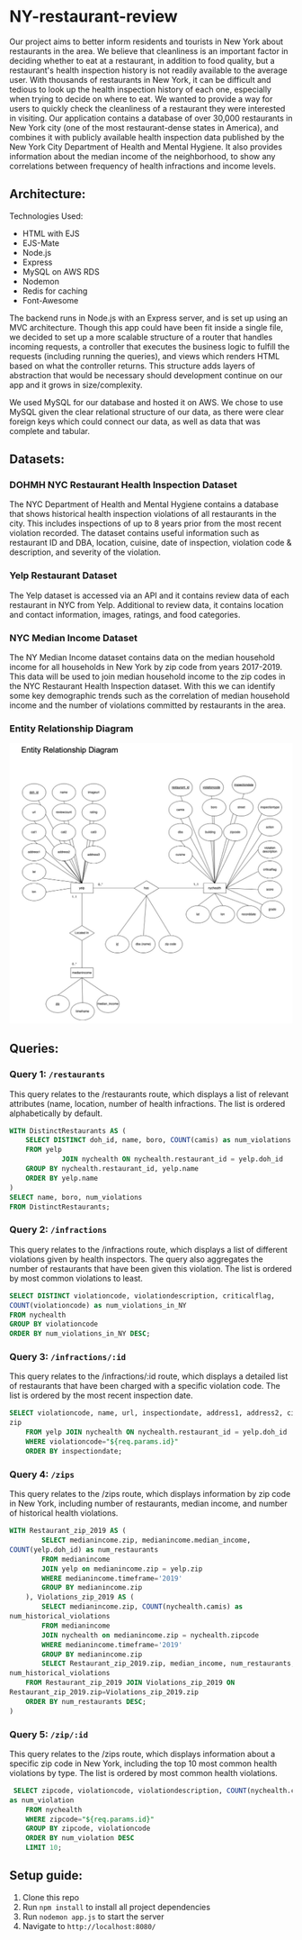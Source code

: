 # NY-restaurant-review

Our project aims to better inform residents and tourists in New York about restaurants in the area. We believe that cleanliness is an important factor in deciding whether to eat at a restaurant, in addition to food quality, but a restaurant's health inspection history is not readily available to the average user. With thousands of restaurants in New York, it can be difficult and tedious to look up the health inspection history of each one, especially when trying to decide on where to eat. We wanted to provide a way for users to quickly check the cleanliness of a restaurant they were interested in visiting.
Our application contains a database of over 30,000 restaurants in New York city (one of the most restaurant-dense states in America), and combines it with publicly available health inspection data published by the New York City Department of Health and Mental Hygiene. It also provides information about the median income of the neighborhood, to show any correlations between frequency of health infractions and income levels.

## Architecture:

Technologies Used:
* HTML with EJS
* EJS-Mate
* Node.js
* Express
* MySQL on AWS RDS
* Nodemon
* Redis for caching
* Font-Awesome

The backend runs in Node.js with an Express server, and is set up using an MVC architecture. Though this app could have been fit inside a single file, we decided to set up a more scalable structure of a router that handles incoming requests, a controller that executes the business logic to fulfill the requests (including running the queries), and views which renders HTML based on what the controller returns. This structure adds layers of abstraction that would be necessary should development continue on our app and it grows in size/complexity.

We used MySQL for our database and hosted it on AWS. We chose to use MySQL given the clear relational structure of our data, as there were clear foreign keys which could connect our data, as well as data that was complete and tabular.

## Datasets:
### DOHMH NYC Restaurant Health Inspection Dataset
The NYC Department of Health and Mental Hygiene contains a database that shows historical health inspection violations of all restaurants in the city. This includes inspections of up to 8 years prior from the most recent violation recorded. The dataset contains useful information such as restaurant ID and DBA, location, cuisine, date of inspection, violation code & description, and severity of the violation.

### Yelp Restaurant Dataset
The Yelp dataset is accessed via an API and it contains review data of each restaurant in NYC from Yelp. Additional to review data, it contains location and contact information, images, ratings, and food categories.

### NYC Median Income Dataset
The NY Median Income dataset contains data on the median household income for all households in New York by zip code from years 2017-2019. This data will be used to join median household income to the zip codes in the NYC Restaurant Health Inspection dataset. With this we can identify some key demographic trends such as the correlation of median household income and the number of violations committed by restaurants in the area.

### Entity Relationship Diagram
<p align="center">
  <kbd>
    <img src="ERM.png" alt="ERM">
  </kbd>
</p>

## Queries:
### Query 1: `/restaurants`
This query relates to the /restaurants route, which displays a list of relevant attributes (name, location, number of health infractions. The list is ordered alphabetically by default.
```sql
WITH DistinctRestaurants AS (
    SELECT DISTINCT doh_id, name, boro, COUNT(camis) as num_violations
    FROM yelp
             JOIN nychealth ON nychealth.restaurant_id = yelp.doh_id
    GROUP BY nychealth.restaurant_id, yelp.name
    ORDER BY yelp.name
)
SELECT name, boro, num_violations
FROM DistinctRestaurants;
```

### Query 2: `/infractions`
This query relates to the /infractions route, which displays a list of different violations given by health inspectors. The query also aggregates the number of restaurants that have been given this violation. The list is ordered by most common violations to least.
```sql
SELECT DISTINCT violationcode, violationdescription, criticalflag,
COUNT(violationcode) as num_violations_in_NY
FROM nychealth
GROUP BY violationcode
ORDER BY num_violations_in_NY DESC;
```

### Query 3: `/infractions/:id`
This query relates to the /infractions/:id route, which displays a detailed list of restaurants that have been charged with a specific violation code. The list is ordered by the most recent inspection date.
```sql
SELECT violationcode, name, url, inspectiondate, address1, address2, city,
zip
    FROM yelp JOIN nychealth ON nychealth.restaurant_id = yelp.doh_id
    WHERE violationcode="${req.params.id}"
    ORDER BY inspectiondate;
```

### Query 4: `/zips`
This query relates to the /zips route, which displays information by zip code in New York, including number of restaurants, median income, and number of historical health violations.
```sql
WITH Restaurant_zip_2019 AS (
        SELECT medianincome.zip, medianincome.median_income,
COUNT(yelp.doh_id) as num_restaurants
        FROM medianincome
        JOIN yelp on medianincome.zip = yelp.zip
        WHERE medianincome.timeframe='2019'
        GROUP BY medianincome.zip
    ), Violations_zip_2019 AS (
        SELECT medianincome.zip, COUNT(nychealth.camis) as
num_historical_violations
        FROM medianincome
        JOIN nychealth on medianincome.zip = nychealth.zipcode
        WHERE medianincome.timeframe='2019'
        GROUP BY medianincome.zip
        SELECT Restaurant_zip_2019.zip, median_income, num_restaurants,
num_historical_violations
    FROM Restaurant_zip_2019 JOIN Violations_zip_2019 ON
Restaurant_zip_2019.zip=Violations_zip_2019.zip
    ORDER BY num_restaurants DESC;
)
```

### Query 5: `/zip/:id`
This query relates to the /zips route, which displays information about a specific zip code in New York, including the top 10 most common health violations by type. The list is ordered by most common health violations.
```sql
 SELECT zipcode, violationcode, violationdescription, COUNT(nychealth.camis)
as num_violation
    FROM nychealth
    WHERE zipcode="${req.params.id}"
    GROUP BY zipcode, violationcode
    ORDER BY num_violation DESC
    LIMIT 10;
```

## Setup guide:

1. Clone this repo
2. Run `npm install` to install all project dependencies
3. Run `nodemon app.js` to start the server
4. Navigate to `http://localhost:8080/`
